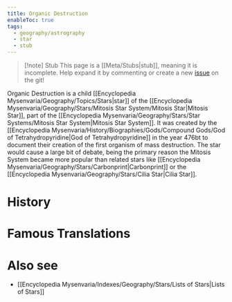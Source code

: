 ```yaml
---
title: Organic Destruction
enableToc: true
tags:
  - geography/astrography
  - star
  - stub
---
```


> [!note] Stub
> This page is a [[Meta/Stubs|stub]], meaning it is incomplete. Help expand it by commenting or create a new [issue](https://github.com/RagtimeGal/quartz--encyclopedia-mysenvaria/issues/new/choose) on the git!


Organic Destruction is a child [[Encyclopedia Mysenvaria/Geography/Topics/Stars|star]] of the [[Encyclopedia Mysenvaria/Geography/Stars/Mitosis Star System/Mitosis Star|Mitosis Star]], part of the [[Encyclopedia Mysenvaria/Geography/Stars/Star Systems/Mitosis Star System|Mitosis Star System]]. It was created by the [[Encyclopedia Mysenvaria/History/Biographies/Gods/Compound Gods/God of Tetrahydropyridine|God of Tetrahydropyridine]] in the year 476bt to document their creation of the first organism of mass destruction. The star would cause a large bit of debate, being the primary reason the Mitosis System became more popular than related stars like [[Encyclopedia Mysenvaria/Geography/Stars/Carbonprint|Carbonprint]] or the [[Encyclopedia Mysenvaria/Geography/Stars/Cilia Star|Cilia Star]].
# History

# Famous Translations

# Also see
- [[Encyclopedia Mysenvaria/Indexes/Geography/Stars/Lists of Stars|Lists of Stars]]
